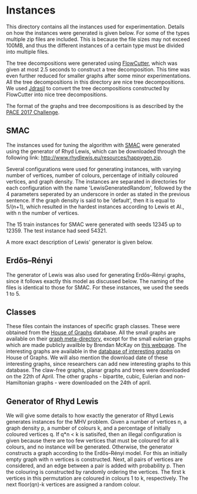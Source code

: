# Instances

This directory contains all the instances used for experimentation. Details on how the instances were generated is given below. For some of the types multiple zip files are included. This is because the file sizes may not exceed 100MB, and thus the different instances of a certain type must be divided into multiple files. 

The tree decompositions were generated using [FlowCutter](https://github.com/kit-algo/flow-cutter-pace17), which was given at most 2.5 seconds to construct a tree decomposition. This time was even further reduced for smaller graphs after some minor experimentations. All the tree decompositions in this directory are nice tree decompositions. We used [Jdrasil](https://github.com/maxbannach/Jdrasil) to convert the tree decompositions constructed by FlowCutter into nice tree decompositions.

The format of the graphs and tree decompositions is as described by the [PACE 2017 Challenge](https://pacechallenge.org/2017/treewidth/).

## SMAC

The instances used for tuning the algorithm with [SMAC](https://github.com/automl/SMAC3) were generated using the generator of Rhyd Lewis, which can be downloaded through the following link: http://www.rhydlewis.eu/resources/happygen.zip.

Several configurations were used for generating instances, with varying number of vertices, number of colours, percentage of initially coloured vertices, and graph density. The instances are separated in directories for each configuration with the name 'LewisGeneratedRandom', followed by the 4 parameters seperated by an underscore in order as stated in the previous sentence. If the graph density is said to be 'default', then it is equal to 5/(n+1), which resulted in the hardest instances according to Lewis et Al., with n the number of vertices. 

The 15 train instances for SMAC were generated with seeds 12345 up to 12359. The test instance had seed 54321.

A more exact description of Lewis' generator is given below. 

## Erdős–Rényi

The generator of Lewis was also used for generating Erdős–Rényi graphs, since it follows exactly this model as discussed below. The naming of the files is identical to those for SMAC. For these instances, we used the seeds 1 to 5. 

## Classes

These files contain the instances of specific graph classes. These were obtained from the [House of Graphs](https://hog.grinvin.org/) database. All the small graphs are available on their [graph meta-directory](https://hog.grinvin.org/MetaDirectory.action), except for the small eulerian graphs which are made publicly availble by Brendan McKay on [this webpage](http://users.cecs.anu.edu.au/~bdm/data/graphs.html). The interesting graphs are available in the [database of interesting graphs](https://hog.grinvin.org/StartNewSearch.action) on House of Graphs. We will also mention the download date of these interesting graphs, since researchers can add new interesting graphs to this database. The claw-free graphs, planar graphs and trees were downloaded on the 22th of April. The other graphs - bipartite, cubic, Eulerian and non-Hamiltonian graphs - were downloaded on the 24th of april. 

## Generator of Rhyd Lewis

We will give some details to how exactly the generator of Rhyd Lewis generates instances for the MHV problem. Given a number of vertices n, a graph density p, a number of colours k, and a percentage of initially coloured vertices q. If q*n < k is satisifed, then an illegal configuration is given because there are too few vertices that must be coloured for all k colours, and no instance will be generated. Otherwise, the generator constructs a graph according to the Erdős–Rényi model. For this an initially empty graph with n vertices is constructed. Next, all pairs of vertices are considered, and an edge between a pair is added with probability p. Then the colouring is constructed by randomly ordering the vertices. The first k vertices in this permutation are coloured in colours 1 to k, respectively. The next floor(qn)-k vertices are assigned a random colour. 
